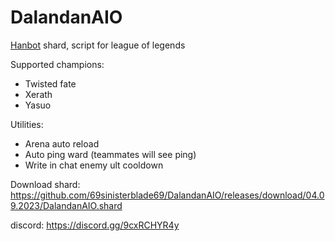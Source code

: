 # DalandanAIO
[Hanbot](https://t.me/hanbot_never_die) shard, script for league of legends

Supported champions:
- Twisted fate
- Xerath
- Yasuo

Utilities: 
- Arena auto reload 
- Auto ping ward (teammates will see ping) 
- Write in chat enemy ult cooldown

Download shard: https://github.com/69sinisterblade69/DalandanAIO/releases/download/04.09.2023/DalandanAIO.shard

discord: https://discord.gg/9cxRCHYR4y
